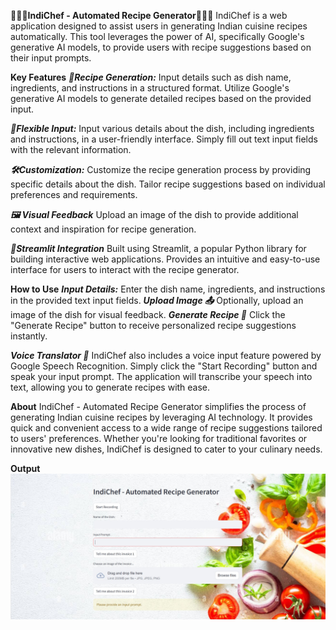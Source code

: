 **👩‍🍳🍴IndiChef - Automated Recipe Generator👩‍🍳🍴**
IndiChef is a web application designed to assist users in generating Indian cuisine recipes automatically. This tool leverages the power of AI, specifically Google's generative AI models, to provide users with recipe suggestions based on their input prompts.

**Key Features**
***📝Recipe Generation:***
Input details such as dish name, ingredients, and instructions in a structured format.
Utilize Google's generative AI models to generate detailed recipes based on the provided input.

***🔄Flexible Input:***
Input various details about the dish, including ingredients and instructions, in a user-friendly interface.
Simply fill out text input fields with the relevant information. 

***🛠️Customization:***
Customize the recipe generation process by providing specific details about the dish.
Tailor recipe suggestions based on individual preferences and requirements.

***🖼️ Visual Feedback***
Upload an image of the dish to provide additional context and inspiration for recipe generation.

***🔗Streamlit Integration***
Built using Streamlit, a popular Python library for building interactive web applications.
Provides an intuitive and easy-to-use interface for users to interact with the recipe generator.

**How to Use**
***Input Details:***
Enter the dish name, ingredients, and instructions in the provided text input fields.
***Upload Image 📤***
Optionally, upload an image of the dish for visual feedback.
***Generate Recipe 📜***
Click the "Generate Recipe" button to receive personalized recipe suggestions instantly.

***Voice Translator 🎤***
IndiChef also includes a voice input feature powered by Google Speech Recognition. Simply click the "Start Recording" button and speak your input prompt. The application will transcribe your speech into text, allowing you to generate recipes with ease.

**About**
IndiChef - Automated Recipe Generator simplifies the process of generating Indian cuisine recipes by leveraging AI technology. It provides quick and convenient access to a wide range of recipe suggestions tailored to users' preferences. Whether you're looking for traditional favorites or innovative new dishes, IndiChef is designed to cater to your culinary needs.

**Output**
![](images/recipe-img1.jpeg)
